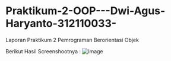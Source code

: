 # Praktikum-2-OOP---Dwi-Agus-Haryanto-312110033-

Laporan Praktikum 2 Pemrograman Berorientasi Objek

Berikut Hasil Screenshootnya :
![image](https://user-images.githubusercontent.com/31887335/198548471-4da61648-fd34-4dc7-97c8-99303af4f287.png)
